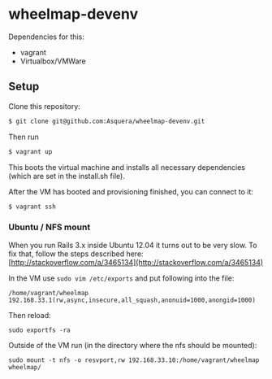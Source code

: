# wheelmap-devenv

Dependencies for this:

- vagrant
- Virtualbox/VMWare

## Setup

Clone this repository:

```bash
$ git clone git@github.com:Asquera/wheelmap-devenv.git
```
Then run

```bash
$ vagrant up
```
This boots the virtual machine and installs all necessary dependencies (which are set in the install.sh file).

After the VM has booted and provisioning finished, you can connect to it:

```bash
$ vagrant ssh
```

### Ubuntu / NFS mount

When you run Rails 3.x inside Ubuntu 12.04 it turns out to be very slow. To fix that, follow the steps described here:
[http://stackoverflow.com/a/3465134](http://stackoverflow.com/a/3465134)

In the VM use `sudo vim /etc/exports` and put following into the file:

```
/home/vagrant/wheelmap 192.168.33.1(rw,async,insecure,all_squash,anonuid=1000,anongid=1000)

```

Then reload:

```
sudo exportfs -ra

```

Outside of the VM run (in the directory where the nfs should be mounted):

```
sudo mount -t nfs -o resvport,rw 192.168.33.10:/home/vagrant/wheelmap wheelmap/

```

